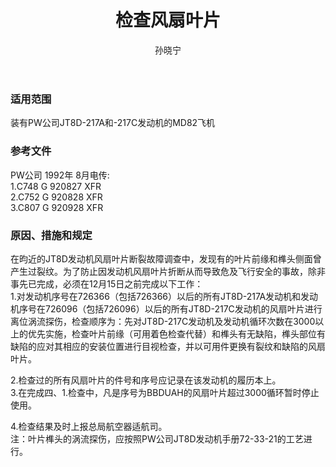 ﻿---
amendno: 39-1503  
cadno: CAD1995-MD82-12  
title: 检查风扇叶片  
publishdate: 1995-11-01  
effdate: 1995-11-01  
acmodels: ["MD82"]  
tags: []  
engs: ["JT8D"]  
pns: []  
mfrs: ["MD","PW"]  
admins: 民航总局  
author: 孙晓宁  
---
  
### 适用范围  
装有PW公司JT8D-217A和-217C发动机的MD82飞机  
  
<!--more-->  
### 参考文件  
  PW公司 1992年 8月电传:  
 1.C748 G 920827 XFR  
 2.C752 G 920828 XFR  
 3.C807 G 920928 XFR  
  
### 原因、措施和规定  

  在昀近的JT8D发动机风扇叶片断裂故障调查中，发现有的叶片前缘和榫头侧面曾产生过裂纹。为了防止因发动机风扇叶片折断从而导致危及飞行安全的事故，除非事先已完成，必须在12月15日之前完成以下工作：  
  1.对发动机序号在726366（包括726366）以后的所有JT8D-217A发动机和发动机序号在726096（包括726096）以后的所有JT8D-217C发动机的风扇叶片进行离位涡流探伤，检查顺序为：先对JT8D-217C发动机及发动机循环次数在3000以上的优先实施，检查叶片前缘（可用着色检查代替）和榫头有无缺陷，榫头部位有缺陷的应对其相应的安装位置进行目视检查，并以可用件更换有裂纹和缺陷的风扇叶片。  
  
  2.检查过的所有风扇叶片的件号和序号应记录在该发动机的履历本上。  
  3.在完成四、1.检查中，凡是序号为BBDUAH的风扇叶片超过3000循环暂时停止使用。  
  
  4.检查结果及时上报总局航空器适航司。  
  注：叶片榫头的涡流探伤，应按照PW公司JT8D发动机手册72-33-21的工艺进行。  
